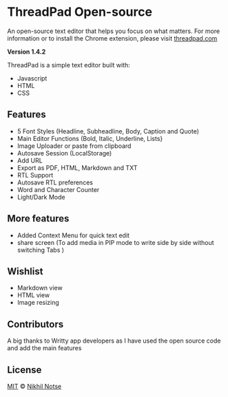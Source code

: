 # ThreadPad Open-source
 
An open-source text editor that helps you focus on what matters.
For more information or to install the Chrome extension, please visit [threadpad.com](https://ThreadPad.com/)

**Version 1.4.2**

ThreadPad is a simple text editor built with:

* Javascript
* HTML
* CSS

## Features

* 5 Font Styles (Headline, Subheadline, Body, Caption and Quote)
* Main Editor Functions (Bold, Italic, Underline, Lists}
* Image Uploader or paste from clipboard
* Autosave Session (LocalStorage)
* Add URL
* Export as PDF, HTML, Markdown and TXT
* RTL Support
* Autosave RTL preferences
* Word and Character Counter 
* Light/Dark Mode

## More features 
* Added Context Menu for quick text edit 
* share screen (To add media in PIP mode to write side by side without switching Tabs )

## Wishlist

* Markdown view
* HTML view
* Image resizing

## Contributors

A big thanks to Writty app developers as I have used the open source code and add the main features 

## License
[MIT](https://opensource.org/licenses/MIT) © [Nikhil Notse](https://notse.dev/)
